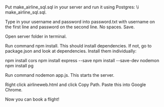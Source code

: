 Put make_airline_sql.sql in your server and run it using Postgres: \i make_airline_sql.sql.

Type in your username and password into password.txt with username on the first line and password on the second line. No spaces. Save.

Open server folder in terminal. 

Run command npm install. This should install dependencies. If not, go to package.json and look at dependencies. Install them individually: 

npm install cors
npm install express --save
npm install --save-dev nodemon
npm install pg 

Run command nodemon app.js. This starts the server. 

Right click airlineweb.html and click Copy Path. Paste this into Google Chrome. 

Now you can book a flight!
